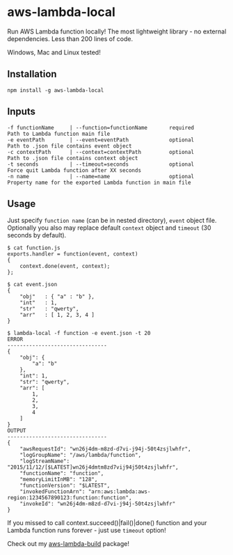 # aws-lambda-local
Run AWS Lambda function locally! The most lightweight library - no external dependencies. Less than 200 lines of code.

Windows, Mac and Linux tested!

## Installation
`npm install -g aws-lambda-local`

## Inputs
```
-f functionName     | --function=functionName       required       Path to Lambda function main file
-e eventPath        | --event=eventPath             optional       Path to .json file contains event object
-c contextPath      | --context=contextPath         optional       Path to .json file contains context object
-t seconds          | --timeout=seconds             optional       Force quit Lambda function after XX seconds
-n name             | --name=name                   optional       Property name for the exported Lambda function in main file
```

## Usage
Just specify `function name` (can be in nested directory), `event` object file.
Optionally you also may replace default `context` object and `timeout` (30 seconds by default).
```
$ cat function.js
exports.handler = function(event, context)
{
    context.done(event, context);
};

$ cat event.json
{
    "obj"   : { "a" : "b" },
    "int"   : 1,
    "str"   : "qwerty",
    "arr"   : [ 1, 2, 3, 4 ]
}

$ lambda-local -f function -e event.json -t 20
ERROR
--------------------------------
{
    "obj": {
        "a": "b"
    },
    "int": 1,
    "str": "qwerty",
    "arr": [
        1,
        2,
        3,
        4
    ]
}
OUTPUT
--------------------------------
{
    "awsRequestId": "wn26j4dm-m8zd-d7vi-j94j-50t4zsjlwhfr",
    "logGroupName": "/aws/lambda/function",
    "logStreamName": "2015/11/12/[$LATEST]wn26j4dmtm8zd7vij94j50t4zsjlwhfr",
    "functionName": "function",
    "memoryLimitInMB": "128",
    "functionVersion": "$LATEST",
    "invokedFunctionArn": "arn:aws:lambda:aws-region:1234567890123:function:function",
    "invokeId": "wn26j4dm-m8zd-d7vi-j94j-50t4zsjlwhfr"
}
```

If you missed to call context.succeed()|fail()|done() function and your Lambda function runs forever - just use `timeout` option!

Check out my [aws-lambda-build](https://www.npmjs.com/package/aws-lambda-build "https://github.com/Max-Kolodezniy/aws-lambda-build") package!
